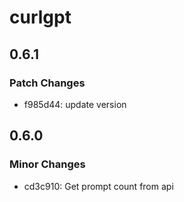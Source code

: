 # curlgpt

## 0.6.1

### Patch Changes

- f985d44: update version

## 0.6.0

### Minor Changes

- cd3c910: Get prompt count from api
